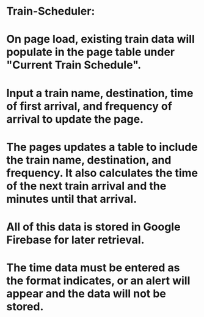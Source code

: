 # Train-Scheduler:

# On page load, existing train data will populate in the page table under "Current Train Schedule".

# Input a train name, destination, time of first arrival, and frequency of arrival to update the page.

# The pages updates a table to include the train name, destination, and frequency. It also calculates the time of the next train arrival and the minutes until that arrival.

# All of this data is stored in Google Firebase for later retrieval.

# The time data must be entered as the format indicates, or an alert will appear and the data will not be stored.